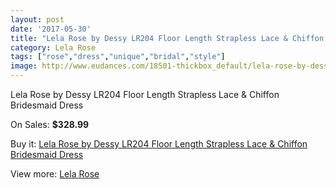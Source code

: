 ```yaml
---
layout: post
date: '2017-05-30'
title: "Lela Rose by Dessy LR204 Floor Length Strapless Lace & Chiffon Bridesmaid Dress"
category: Lela Rose
tags: ["rose","dress","unique","bridal","style"]
image: http://www.eudances.com/18501-thickbox_default/lela-rose-by-dessy-lr204-floor-length-strapless-lace-chiffon-bridesmaid-dress.jpg
---
```

Lela Rose by Dessy LR204 Floor Length Strapless Lace & Chiffon Bridesmaid Dress

On Sales: **$328.99**
<a href="https://www.eudances.com/en/lela-rose/5467-lela-rose-by-dessy-lr204-floor-length-strapless-lace-chiffon-bridesmaid-dress.html"><amp-img layout="responsive" width="600" height="600" src="//www.eudances.com/18501-thickbox_default/lela-rose-by-dessy-lr204-floor-length-strapless-lace-chiffon-bridesmaid-dress.jpg" alt="Lela Rose by Dessy LR204 Floor Length Strapless Lace & Chiffon Bridesmaid Dress 0" /></a>
<a href="https://www.eudances.com/en/lela-rose/5467-lela-rose-by-dessy-lr204-floor-length-strapless-lace-chiffon-bridesmaid-dress.html"><amp-img layout="responsive" width="600" height="600" src="//www.eudances.com/18502-thickbox_default/lela-rose-by-dessy-lr204-floor-length-strapless-lace-chiffon-bridesmaid-dress.jpg" alt="Lela Rose by Dessy LR204 Floor Length Strapless Lace & Chiffon Bridesmaid Dress 1" /></a>

Buy it: [Lela Rose by Dessy LR204 Floor Length Strapless Lace & Chiffon Bridesmaid Dress](https://www.eudances.com/en/lela-rose/5467-lela-rose-by-dessy-lr204-floor-length-strapless-lace-chiffon-bridesmaid-dress.html "Lela Rose by Dessy LR204 Floor Length Strapless Lace & Chiffon Bridesmaid Dress")

View more: [Lela Rose](https://www.eudances.com/en/96-lela-rose "Lela Rose")